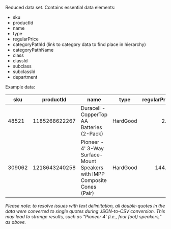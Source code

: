 Reduced data set.  Contains essential data elements:

* sku
* productId
* name
* type
* regularPrice
* categoryPathId (link to category data to find place in hierarchy)
* categoryPathName
* class
* classId
* subclass
* subclassId
* department

Example data:

| sku | productId | name | type | regularPrice | categoryPathId | categoryPathName | class | classId | subclass | subclassId | department |
| --- | --------- | ---- | ---- | ------------:| -------------- | ---------------- | ----- | ------- | -------- | ---------- | ---------- |
48521 | 1185268622267 | Duracell - CopperTop AA Batteries (2-Pack) | HardGood | 2.99 | abcat0208002 | Alkaline Batteries | BATTERIES | 62 | ALKALINE | 90 | PHOTO/COMMODITIES |
309062 | 1218643240258 | Pioneer - 4' 3-Way Surface-Mount Speakers with IMPP Composite Cones (Pair) | HardGood | 144.99 | pcmcat223000050008 | 3-Way Speakers | CAR STEREO | 11 | SO CAR SPEAKERS | 486 | MOBILE AUDIO |


_Please note: to resolve issues with text delimitation, all double-quotes in the data were converted to single quotes during JSON-to-CSV conversion.  This may lead to strange results, such as "Pioneer 4' (i.e., four foot) speakers," as above._
